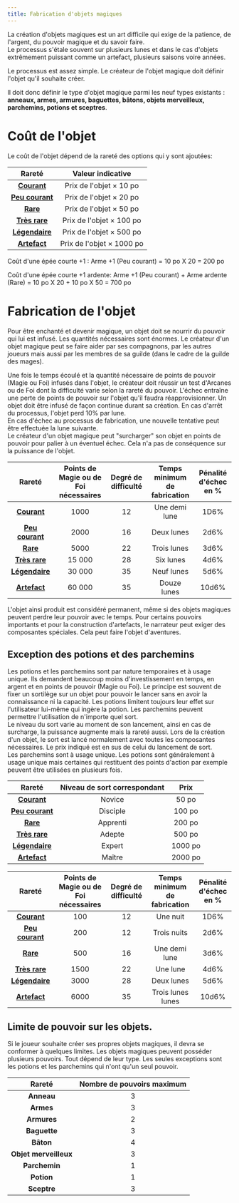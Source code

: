 ```yaml
---
title: Fabrication d'objets magiques
---
```

La création d'objets magiques est un art difficile qui exige de la patience, de l'argent, du pouvoir magique et du savoir faire.  
Le processus s'étale souvent sur plusieurs lunes et dans le cas d'objets extrêmement puissant comme un artefact, plusieurs saisons voire années.  

Le processus est assez simple. Le créateur de l'objet magique doit définir l'objet qu'il souhaite créer.

Il doit donc définir le type d'objet magique parmi les neuf types existants : **anneaux, armes, armures, baguettes, bâtons, objets merveilleux, parchemins, potions et sceptres**.  

# Coût de l'objet
Le coût de l'objet dépend de la rareté des options qui y sont ajoutées:  


|Rareté|Valeur indicative|
|:-:|:-:|
|**[Courant](/liste-objets-magiques/?raretes=Courant)**|Prix de l'objet × 10 po|
|**[Peu courant](/liste-objets-magiques/?raretes=Peu%20courant)**|Prix de l'objet × 20 po|
|**[Rare](/liste-objets-magiques/?raretes=Rare)**|Prix de l'objet × 50 po|
|**[Très rare](/liste-objets-magiques/?raretes=Très%20rare)**|Prix de l'objet × 100 po|
|**[Légendaire](/liste-objets-magiques/?raretes=Légendaire)**|Prix de l'objet × 500 po|
|**[Artefact](/liste-objets-magiques/?raretes=Artefact)**|Prix de l'objet × 1000 po|

Coût d'une épée courte +1 : Arme +1 (Peu courant) = 10 po X 20 = 200 po

Coût d'une épée courte +1 ardente: Arme +1 (Peu courant) + Arme ardente (Rare) = 10 po X 20 + 10 po X 50 = 700 po

# Fabrication de l'objet
Pour être enchanté et devenir magique, un objet doit se nourrir du pouvoir qui lui est infusé. Les quantités nécessaires sont énormes. Le créateur d'un objet magique peut se faire aider par ses compagnons, par les autres joueurs mais aussi par les membres de sa guilde (dans le cadre de la guilde des mages).

Une fois le temps écoulé et la quantité nécessaire de points de pouvoir (Magie ou Foi) infusés dans l'objet, le créateur doit réussir un test d'Arcanes ou de Foi dont la difficulté varie selon la rareté du pouvoir. L'échec entraîne une perte de points de pouvoir sur l'objet qu'il faudra réapprovisionner. Un objet doit être infusé de façon continue durant sa création. En cas d'arrêt du processus, l'objet perd 10% par lune.   
En cas d'échec au processus de fabrication, une nouvelle tentative peut être effectuée la lune suivante.   
Le créateur d'un objet magique peut "surcharger" son objet en points de pouvoir pour palier à un éventuel échec. Cela n'a pas de conséquence sur la puissance de l'objet.   

|Rareté|Points de Magie ou de Foi nécessaires|Degré de difficulté|Temps minimum de fabrication|Pénalité d'échec en %|
|:-:|:-:|:-:|:-:|:-:|
|**[Courant](/liste-objets-magiques/?raretes=Courant)**|1000|12|Une demi lune|1D6%|
|**[Peu courant](/liste-objets-magiques/?raretes=Peu%20courant)**|2000|16|Deux lunes|2d6%|
|**[Rare](/liste-objets-magiques/?raretes=Rare)**|5000|22|Trois lunes|3d6%|
|**[Très rare](/liste-objets-magiques/?raretes=Très%20rare)**|15 000|28|Six lunes|4d6%|
|**[Légendaire](/liste-objets-magiques/?raretes=Légendaire)**|30 000|35|Neuf lunes|5d6%|
|**[Artefact](/liste-objets-magiques/?raretes=Artefact)**|60 000|35|Douze lunes|10d6%|

L'objet ainsi produit est considéré permanent, même si des objets magiques peuvent perdre leur pouvoir avec le temps. Pour certains pouvoirs importants et pour la construction d'artefacts, le narrateur peut exiger des composantes spéciales. Cela peut faire l'objet d'aventures.   

## Exception des potions et des parchemins
Les potions et les parchemins sont par nature temporaires et à usage unique. Ils demandent beaucoup moins d'investissement en temps, en argent et en points de pouvoir (Magie ou Foi). Le principe est souvent de fixer un sortilège sur un objet pour pouvoir le lancer sans en avoir la connaissance ni la capacité. Les potions limitent toujours leur effet sur l'utilisateur lui-même qui ingère la potion. Les parchemins peuvent permettre l'utilisation de n'importe quel sort.  
Le niveau du sort varie au moment de son lancement, ainsi en cas de surcharge, la puissance augmente mais la rareté aussi. Lors de la création d'un objet, le sort est lancé normalement avec toutes les composantes nécessaires. Le prix indiqué est en sus de celui du lancement de sort.  
Les parchemins sont à usage unique. Les potions sont généralement à usage unique mais certaines qui restituent des points d'action par exemple peuvent être utilisées en plusieurs fois.   

|Rareté|Niveau de sort correspondant|Prix|
|:-:|:-:|:-:|
|**[Courant](/liste-objets-magiques/?raretes=Courant)**|Novice|50 po|
|**[Peu courant](/liste-objets-magiques/?raretes=Peu%20courant)**|Disciple|100 po|
|**[Rare](/liste-objets-magiques/?raretes=Rare)**|Apprenti|200 po|
|**[Très rare](/liste-objets-magiques/?raretes=Très%20rare)**|Adepte|500 po|
|**[Légendaire](/liste-objets-magiques/?raretes=Légendaire)**|Expert|1000 po|
|**[Artefact](/liste-objets-magiques/?raretes=Artefact)**|Maître|2000 po|


|Rareté|Points de Magie ou de Foi nécessaires|Degré de difficulté|Temps minimum de fabrication|Pénalité d'échec en %|
|:-:|:-:|:-:|:-:|:-:|
|**[Courant](/liste-objets-magiques/?raretes=Courant)**|100|12|Une nuit|1D6%|
|**[Peu courant](/liste-objets-magiques/?raretes=Peu%20courant)**|200|12|Trois nuits|2d6%|
|**[Rare](/liste-objets-magiques/?raretes=Rare)**|500|16|Une demi lune|3d6%|
|**[Très rare](/liste-objets-magiques/?raretes=Très%20rare)**|1500|22|Une lune|4d6%|
|**[Légendaire](/liste-objets-magiques/?raretes=Légendaire)**|3000|28|Deux lunes|5d6%|
|**[Artefact](/liste-objets-magiques/?raretes=Artefact)**|6000|35|Trois lunes lunes|10d6%|

## Limite de pouvoir sur les objets.  
Si le joueur souhaite créer ses propres objets magiques, il devra se conformer à quelques limites.  Les objets magiques peuvent posséder plusieurs pouvoirs. Tout dépend de leur type. Les seules exceptions sont les potions et les parchemins qui  n'ont qu'un seul pouvoir.  

|Rareté|Nombre de pouvoirs maximum|
|:-:|:-:|
|**Anneau**|3|
|**Armes**|3|
|**Armures**|2|
|**Baguette**|3|
|**Bâton**|4|
|**Objet merveilleux**|3|
|**Parchemin**|1|
|**Potion**|1|
|**Sceptre**|3|
